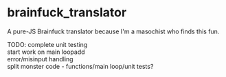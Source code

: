 # brainfuck_translator
A pure-JS Brainfuck translator because I'm a masochist who finds this fun.

TODO:
complete unit testing<br/>
start work on main loopadd<br/>
error/misinput handling<br/>
split monster code - functions/main loop/unit tests?
